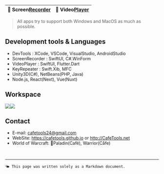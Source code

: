 | 🐻 Screen[Recorder](/ScreenRecorder) | 🐯 Video[Player](/VideoPlayer) | 
|:----------|:----------|

> All apps try to support both Windows and MacOS as much as possible.


## Development tools & Languages
- DevTools : XCode, VSCode, VisualStudio, AndroidStudio
- ScreenRecorder : SwiftUI, C#.WinForm
- VideoPlayer : SwiftUI, Flutter.Dart
- KeyRepeater : Swift.Xib, MFC
- Unity3D(C#), NetBeans(PHP, Java)
- Node.js, React(Next), Vue(Nuxt)


## Workspace
<div style="display: flex;">
    <div style="box-sizing: border-box;">
        <image src="images/cafe_desk.jpg"/>
    </div>
    <div style="box-sizing: border-box;">
        <image src="images/home_desk.jpg"/>
    </div>
</div>


## Contact
- E-mail: <cafetools24@gmail.com>
- WebSite: https://cafetools.github.io or http://CafeTools.net
- World of Warcraft: Paladin(Cafë), Warrior(Cåfe)
<br>

---
`🌤️ This page was written solely as a Markdown document.`


 